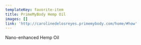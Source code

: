 ```yaml
---
templateKey: favorite-item
title: PrimeMyBody Hemp Oil
images: []
link: 'http://carolinedelosreyes.primemybody.com/home/#how'
---
```

Nano-enhanced Hemp Oil
